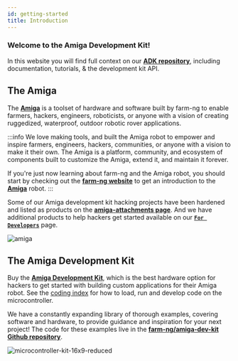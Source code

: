 ```yaml
---
id: getting-started
title: Introduction
---
```


### Welcome to the Amiga Development Kit!

In this website you will find full context on our
[**ADK repository**](https://github.com/farm-ng/amiga-dev-kit), including documentation, tutorials, & the development kit API.

## The Amiga

The [**Amiga**](https://farm-ng.com/products/la-maquina-amiga) is a toolset of hardware and software built by farm-ng to enable farmers, hackers, engineers, roboticists, or anyone with a vision of creating ruggedized, waterproof, outdoor robotic rover applications.

:::info
We love making tools, and built the Amiga robot to empower and inspire farmers, engineers, hackers, communities, or anyone with a vision to make it their own.
The Amiga is a platform, community, and ecosystem of components built to customize the Amiga, extend it, and maintain it forever.

If you're just now learning about farm-ng and the Amiga robot, you should start by checking out the [**farm-ng website**](https://farm-ng.com/) to get an introduction to the [**Amiga**](https://farm-ng.com/products/la-maquina-amiga) robot.
:::

Some of our Amiga development kit hacking projects have been hardened and listed as products on the [**amiga-attachments page**](https://farm-ng.com/collections/amiga-attachments). And we have additional products to help hackers get started available on our [**`For Developers`**](https://farm-ng.com/collections/for-developers) page.

![amiga](https://user-images.githubusercontent.com/53625197/187559379-b7b8fcf3-5fe7-4e14-aa47-fa0022f3801b.JPG)

## The Amiga Development Kit

Buy the [**Amiga Development Kit**](https://farm-ng.com/products/microcontroller-kit), which is the best hardware option for hackers to get started with building custom applications for their Amiga robot. See the [coding index](https://amiga.farm-ng.com/docs/#microcontroller-kit-overview) for how to load, run and develop code on the microcontroller.

We have a constantly expanding library of thorough examples, covering software and hardware,
to provide guidance and inspiration for your next project!
The code for these examples live in the [**farm-ng/amiga-dev-kit Github repository**](https://github.com/farm-ng/amiga-dev-kit).


![microcontroller-kit-16x9-reduced](https://user-images.githubusercontent.com/53625197/187550507-c52d2666-846c-47d5-a4c2-8685d184c3a6.jpg)




<!-- ## What is the Amiga?
(Components Overview)

## How the Amiga Works
(Communication Overview)

## Why CANBus?

## What do I need to start sending commands to the Amiga? -->
